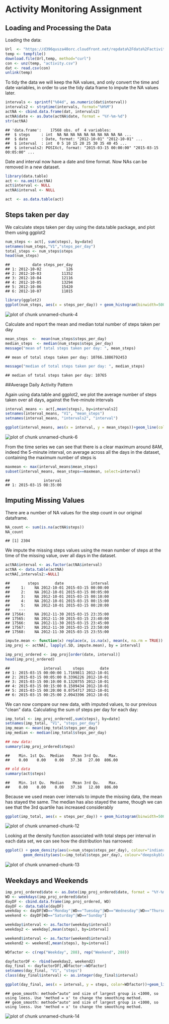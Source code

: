 Activity Monitoring Assignment
================================

## Loading and Processing the Data

Loading the data:


```r
Url  <- "https://d396qusza40orc.cloudfront.net/repdata%2Fdata%2Factivity.zip"
temp <- tempfile()
download.file(Url,temp, method="curl")
con <- unz(temp, "activity.csv")
dat <- read.csv(con)
unlink(temp)
```

To tidy the data we will keep the NA values, and only convert the time and date variables, in order to use the tidy data frame to impute the NA values later.


```r
intervals <- sprintf("%04d", as.numeric(dat$interval))
intervals2 <- strptime(intervals, format="%H%M")
actNA <- cbind.data.frame(dat, intervals2)
actNA$date <- as.Date(actNA$date, format = "%Y-%m-%d")
str(actNA)
```

```
## 'data.frame':	17568 obs. of  4 variables:
##  $ steps     : int  NA NA NA NA NA NA NA NA NA NA ...
##  $ date      : Date, format: "2012-10-01" "2012-10-01" ...
##  $ interval  : int  0 5 10 15 20 25 30 35 40 45 ...
##  $ intervals2: POSIXct, format: "2015-03-15 00:00:00" "2015-03-15 00:05:00" ...
```

Date and interval now have a date and time format. Now NAs can be removed in a new dataset.


```r
library(data.table)
act <- na.omit(actNA)
act$interval <- NULL
actNA$interval <- NULL

act  <- as.data.table(act)
```

## Steps taken per day
We calculate steps taken per day using the data.table package, and plot them using ggplot2


```r
num_steps <- act[, sum(steps), by=date]
setnames(num_steps,"V1","steps_per_day")
total_steps <- num_steps$steps
head(num_steps)
```

```
##          date steps_per_day
## 1: 2012-10-02           126
## 2: 2012-10-03         11352
## 3: 2012-10-04         12116
## 4: 2012-10-05         13294
## 5: 2012-10-06         15420
## 6: 2012-10-07         11015
```

```r
library(ggplot2)
ggplot(num_steps, aes(x = steps_per_day)) + geom_histogram(binwidth=500, fill="indianred2") + ggtitle("Total steps per day") + labs(x = "steps per day")
```

![plot of chunk unnamed-chunk-4](figure/unnamed-chunk-4-1.png) 

Calculate and report the mean and median total number of steps taken per day

```r
mean_steps  <-  mean(num_steps$steps_per_day)
median_steps  <- median(num_steps$steps_per_day)
message("mean of total steps taken per day: ", mean_steps)
```

```
## mean of total steps taken per day: 10766.1886792453
```

```r
message("median of total steps taken per day: ", median_steps)
```

```
## median of total steps taken per day: 10765
```

##Average Daily Activity Pattern

Again using data.table and ggplot2, we plot the average number of steps taken over all days, against the five-minute intervals


```r
interval_means <- act[,mean(steps), by=intervals2]
setnames(interval_means, "V1", "mean_steps")
setnames(interval_means, "intervals2", "interval")

ggplot(interval_means, aes(x = interval, y = mean_steps))+geom_line(color="indianred2")+ggtitle("mean steps per interval")+labs(x="time", y="mean steps")
```

![plot of chunk unnamed-chunk-6](figure/unnamed-chunk-6-1.png) 

From the time series we can see that there is a clear maximum around 8AM, indeed the 5-minute interval, on average across all the days in the dataset, containing the maximum number of steps is


```r
maxmean <- max(interval_means$mean_steps)
subset(interval_means, mean_steps==maxmean, select=interval)
```

```
##               interval
## 1: 2015-03-15 08:35:00
```

## Imputing Missing Values
There are a number of NA values for the step count in our original dataframe.

```r
NA_count <- sum(is.na(actNA$steps))
NA_count
```

```
## [1] 2304
```

We impute the missing steps values using the mean number of steps at the time of the missing value, over all days in the dataset. 


```r
actNA$interval <- as.factor(actNA$interval)
actNA <- data.table(actNA)
actNA[,intervals2:=NULL]
```

```
##        steps       date            interval
##     1:    NA 2012-10-01 2015-03-15 00:00:00
##     2:    NA 2012-10-01 2015-03-15 00:05:00
##     3:    NA 2012-10-01 2015-03-15 00:10:00
##     4:    NA 2012-10-01 2015-03-15 00:15:00
##     5:    NA 2012-10-01 2015-03-15 00:20:00
##    ---                                     
## 17564:    NA 2012-11-30 2015-03-15 23:35:00
## 17565:    NA 2012-11-30 2015-03-15 23:40:00
## 17566:    NA 2012-11-30 2015-03-15 23:45:00
## 17567:    NA 2012-11-30 2015-03-15 23:50:00
## 17568:    NA 2012-11-30 2015-03-15 23:55:00
```


```r
impute.mean <- function(x) replace(x, is.na(x), mean(x, na.rm = TRUE))
imp_proj <- actNA[, lapply(.SD, impute.mean), by = interval]

imp_proj_ordered <- imp_proj[order(date, interval)]
head(imp_proj_ordered)
```

```
##               interval     steps       date
## 1: 2015-03-15 00:00:00 1.7169811 2012-10-01
## 2: 2015-03-15 00:05:00 0.3396226 2012-10-01
## 3: 2015-03-15 00:10:00 0.1320755 2012-10-01
## 4: 2015-03-15 00:15:00 0.1509434 2012-10-01
## 5: 2015-03-15 00:20:00 0.0754717 2012-10-01
## 6: 2015-03-15 00:25:00 2.0943396 2012-10-01
```
We can now compare our new data, with imputed values, to our previous "clean" data. Calculating the sum of steps per day for each day:


```r
imp_total <- imp_proj_ordered[,sum(steps), by=date]
setnames(imp_total, "V1", "steps_per_day")
imp_mean <- mean(imp_total$steps_per_day)
imp_median <- median(imp_total$steps_per_day)

## new data:
summary(imp_proj_ordered$steps)
```

```
##    Min. 1st Qu.  Median    Mean 3rd Qu.    Max. 
##    0.00    0.00    0.00   37.38   27.00  806.00
```

```r
## old data
summary(act$steps)
```

```
##    Min. 1st Qu.  Median    Mean 3rd Qu.    Max. 
##    0.00    0.00    0.00   37.38   12.00  806.00
```
Because we used mean over intervals to impute the missing data, the mean has stayed the same. The median has also stayed the same, though we can see that the 3rd quartile has increased considerably


```r
ggplot(imp_total, aes(x = steps_per_day)) + geom_histogram(binwidth=500, fill="deepskyblue") + ggtitle("Total steps per day using imputed values") + labs(x = "steps per day")+geom_density()
```

![plot of chunk unnamed-chunk-12](figure/unnamed-chunk-12-1.png) 

Looking at the density function associated with total steps per interval in each data set, we can see how the distribution has narrowed:


```r
ggplot() + geom_density(aes(x=num_steps$steps_per_day), colour="indianred2") + 
        geom_density(aes(x=imp_total$steps_per_day), colour="deepskyblue")
```

![plot of chunk unnamed-chunk-13](figure/unnamed-chunk-13-1.png) 

## Weekdays and Weekends


```r
imp_proj_ordered$date <- as.Date(imp_proj_ordered$date, format = "%Y-%m-%d")
WD <- weekdays(imp_proj_ordered$date)
dayDF <- cbind.data.frame(imp_proj_ordered, WD)
dayDF <- data.table(dayDF) 
weekday <- dayDF[WD=="Monday"|WD=="Tuesday"|WD=="Wednesday"|WD=="Thursday"|WD=="Friday"]
weekend <- dayDF[WD=="Saturday"|WD=="Sunday"]

weekday$interval <- as.factor(weekday$interval)
weekday2 <- weekday[,mean(steps), by=interval]

weekend$interval <- as.factor(weekend$interval)
weekend2 <- weekend[,mean(steps), by=interval]

WDfactor <- c(rep("Weekday", 288), rep("Weekend", 288))

dayfactorDF <- rbind(weekday2, weekend2)
day_final <- dayfactorDF[,WDfactor:=WDfactor]
setnames(day_final, "V1", "steps")
class(day_final$interval) <- as.integer(day_final$interval)

ggplot(day_final, aes(x = interval, y = steps, color=WDfactor))+geom_line()+ggtitle("mean steps per interval")+labs(x="interval", y="mean steps")+facet_grid(WDfactor~.)+geom_smooth()
```

```
## geom_smooth: method="auto" and size of largest group is <1000, so using loess. Use 'method = x' to change the smoothing method.
## geom_smooth: method="auto" and size of largest group is <1000, so using loess. Use 'method = x' to change the smoothing method.
```

![plot of chunk unnamed-chunk-14](figure/unnamed-chunk-14-1.png) 



